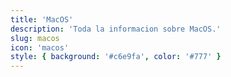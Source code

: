 ```yaml
---
title: 'MacOS'
description: 'Toda la informacion sobre MacOS.'
slug: macos
icon: 'macos'
style: { background: '#c6e9fa', color: '#777' }
---
```


